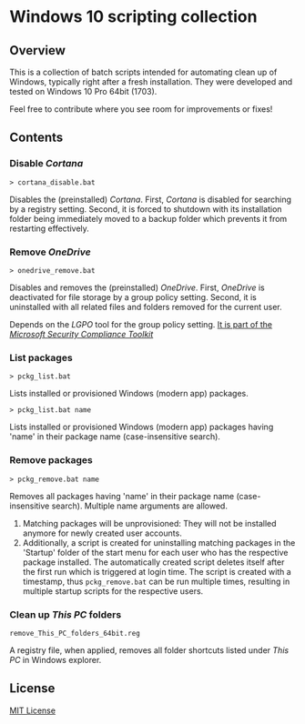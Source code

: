# Windows 10 scripting collection

## Overview

This is a collection of batch scripts intended for automating clean up of Windows, typically right after a fresh installation. They were developed and tested on Windows 10 Pro 64bit (1703).

Feel free to contribute where you see room for improvements or fixes!

## Contents

### Disable *Cortana*

    > cortana_disable.bat
	
Disables the (preinstalled) *Cortana*. First, *Cortana* is disabled for searching by a registry setting. Second, it is forced to shutdown with its installation folder being immediately moved to a backup folder which prevents it from restarting effectively.

### Remove *OneDrive*

	> onedrive_remove.bat

Disables and removes the (preinstalled) *OneDrive*. First, *OneDrive* is deactivated for file storage by a group policy setting. Second, it is uninstalled with all related files and folders removed for the current user.

Depends on the *LGPO* tool for the group policy setting. [It is part of the *Microsoft Security Compliance Toolkit*](https://www.microsoft.com/en-us/download/details.aspx?id=55319)

### List packages

    > pckg_list.bat
	
Lists installed or provisioned Windows (modern app) packages.

    > pckg_list.bat name
	
Lists installed or provisioned Windows (modern app) packages having 'name' in their package name (case-insensitive search).

### Remove packages

    > pckg_remove.bat name
	
Removes all packages having 'name' in their package name (case-insensitive search). Multiple name arguments are allowed.

1. Matching packages will be unprovisioned: They will not be installed anymore for newly created user accounts.
2. Additionally, a script is created for uninstalling matching packages in the 'Startup' folder of the start menu for each user who has the respective package installed. The automatically created script deletes itself after the first run which is triggered at login time. The script is created with a timestamp, thus `pckg_remove.bat` can be run multiple times, resulting in multiple startup scripts for the respective users.

### Clean up *This PC* folders

    remove_This_PC_folders_64bit.reg
	
A registry file, when applied, removes all folder shortcuts listed under *This PC* in Windows explorer.

## License

[MIT License](license.txt)